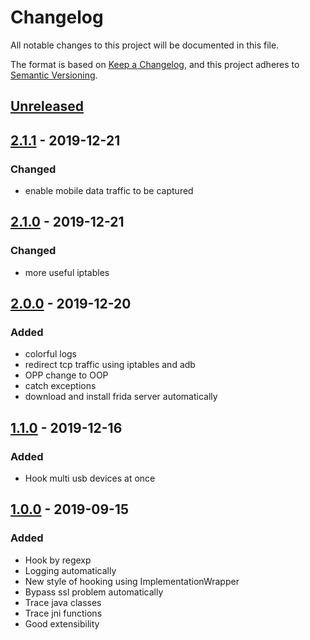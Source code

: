 # Changelog
All notable changes to this project will be documented in this file.

The format is based on [Keep a Changelog](https://keepachangelog.com/en/1.0.0/),
and this project adheres to [Semantic Versioning](https://semver.org/spec/v2.0.0.html).

## [Unreleased]

## [2.1.1] - 2019-12-21

### Changed

- enable mobile data traffic to be captured



## [2.1.0] - 2019-12-21

### Changed

- more useful iptables



## [2.0.0] - 2019-12-20

### Added

- colorful logs
- redirect tcp traffic using iptables and adb
- OPP change to OOP
- catch exceptions
- download and install frida server automatically



## [1.1.0] - 2019-12-16

### Added

- Hook multi usb devices at once



## [1.0.0] - 2019-09-15
### Added
- Hook by regexp
- Logging automatically
- New style of hooking using ImplementationWrapper
- Bypass ssl problem automatically
- Trace java classes
- Trace jni functions
- Good extensibility

[Unreleased]: https://github.com/Margular/frida-skeleton/compare/v2.1.1...HEAD
[2.1.1]: https://github.com/Margular/frida-skeleton/compare/v2.1.0...v2.1.1
[2.1.0]: https://github.com/Margular/frida-skeleton/compare/v2.0.0...v2.1.0
[2.0.0]: https://github.com/Margular/frida-skeleton/compare/v1.1.0...v2.0.0
[1.1.0]: https://github.com/Margular/frida-skeleton/compare/v1.0.0...v1.1.0
[1.0.0]: https://github.com/Margular/frida-skeleton/releases/tag/v1.0.0

